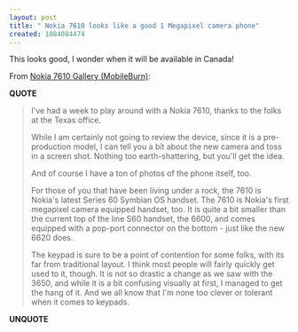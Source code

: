 ```yaml
---
layout: post
title: " Nokia 7610 looks like a good 1 Megapixel camera phone"
created: 1084084474
---
```

This looks good, I wonder when it will be available in Canada!

From <a href="http://www.mobileburn.com/gallery.jsp?Id=723">Nokia 7610 Gallery (MobileBurn)</a>:
<p><strong>QUOTE</strong></p><blockquote>I've had a week to play around with a Nokia 7610, thanks to the folks at the Texas office.

While I am certainly not going to review the device, since it is a pre-production model, I can tell you a bit about the new camera and toss in a screen shot. Nothing too earth-shattering, but you'll get the idea.

And of course I have a ton of photos of the phone itself, too.

For those of you that have been living under a rock, the 7610 is Nokia's latest Series 60 Symbian OS handset. The 7610 is Nokia's first megapixel camera equipped handset, too. It is quite a bit smaller than the current top of the line S60 handset, the 6600, and comes equipped with a pop-port connector on the bottom - just like the new 6620 does.

The keypad is sure to be a point of contention for some folks, with its far from traditional layout. I think most people will fairly quickly get used to it, though. It is not so drastic a change as we saw with the 3650, and while it is a bit confusing visually at first, I managed to get the hang of it. And we all know that I'm none too clever or tolerant when it comes to keypads.</blockquote><p><strong>UNQUOTE</strong></p>

